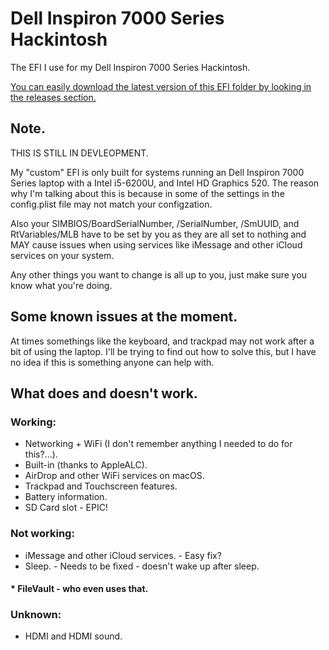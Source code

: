 # Dell Inspiron 7000 Series Hackintosh
The EFI I use for my Dell Inspiron 7000 Series Hackintosh.

[You can easily download the latest version of this EFI folder by looking in the releases section.](https://github.com/ktg5/Inspiron-7000-Series-Hackintosh/releases)

## Note.
THIS IS STILL IN DEVLEOPMENT.

My "custom" EFI is only built for systems running an Dell Inspiron 7000 Series laptop with a Intel i5-6200U, and Intel HD Graphics 520. The reason why I'm talking about this is because in some of the settings in the config.plist file may not match your configzation.

Also your SIMBIOS/BoardSerialNumber, /SerialNumber, /SmUUID, and RtVariables/MLB have to be set by you as they are all set to nothing and MAY cause issues when using services like iMessage and other iCloud services on your system.

Any other things you want to change is all up to you, just make sure you know what you're doing.

## Some known issues at the moment.
At times somethings like the keyboard, and trackpad may not work after a bit of using the laptop. I'll be trying to find out how to solve this, but I have no idea if this is something anyone can help with.

## What does and doesn't work.
### Working:
* Networking + WiFi (I don't remember anything I needed to do for this?...).
* Built-in (thanks to AppleALC).
* AirDrop and other WiFi services on macOS.
* Trackpad and Touchscreen features.
* Battery information.
* SD Card slot - EPIC!
### Not working:
* iMessage and other iCloud services. - Easy fix?
* Sleep. - Needs to be fixed - doesn't wake up after sleep.
#### * FileVault - who even uses that.
### Unknown:
* HDMI and HDMI sound.
